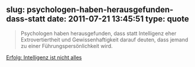 slug: psychologen-haben-herausgefunden-dass-statt
date: 2011-07-21 13:45:51
type: quote
---

> Psychologen haben herausgefunden, dass statt Intelligenz eher Extrovertiertheit und Gewissenhaftigkeit darauf deuten, dass jemand zu einer Führungspersönlichkeit wird.

[Erfolg: Intelligenz ist nicht alles](http://www.faz.net/artikel/C31364/erfolg-intelligenz-ist-nicht-alles-30466250.html)
